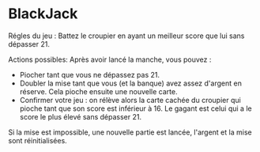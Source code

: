 # BlackJack

Régles du jeu :
Battez le croupier en ayant un meilleur score que lui sans dépasser 21.

Actions possibles:
Après avoir lancé la manche, vous pouvez :
- Piocher tant que vous ne dépassez pas 21.
- Doubler la mise tant que vous (et la banque) avez assez d'argent en réserve. Cela pioche ensuite une nouvelle carte.
- Confirmer votre jeu : on rélève alors la carte cachée du croupier qui pioche tant que son score est inférieur à 16. Le gagant est celui qui a le score le plus élevé sans dépasser 21.

Si la mise est impossible, une nouvelle partie est lancée, l'argent et la mise sont réinitialisées.

